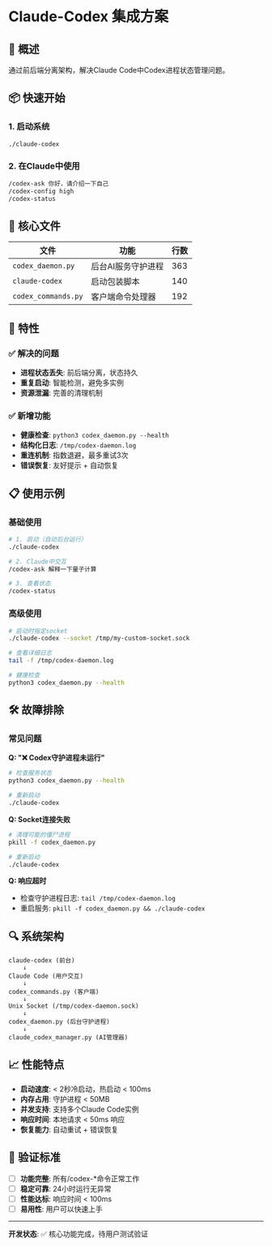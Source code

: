 # Claude-Codex 集成方案

## 🎯 概述

通过前后端分离架构，解决Claude Code中Codex进程状态管理问题。

## 📦 快速开始

### 1. 启动系统
```bash
./claude-codex
```

### 2. 在Claude中使用
```bash
/codex-ask 你好，请介绍一下自己
/codex-config high
/codex-status
```

## 🔧 核心文件

| 文件 | 功能 | 行数 |
|------|------|------|
| `codex_daemon.py` | 后台AI服务守护进程 | 363 |
| `claude-codex` | 启动包装脚本 | 140 |
| `codex_commands.py` | 客户端命令处理器 | 192 |

## 🚀 特性

### ✅ 解决的问题
- **进程状态丢失**: 前后端分离，状态持久
- **重复启动**: 智能检测，避免多实例
- **资源泄漏**: 完善的清理机制

### ✅ 新增功能
- **健康检查**: `python3 codex_daemon.py --health`
- **结构化日志**: `/tmp/codex-daemon.log`
- **重连机制**: 指数退避，最多重试3次
- **错误恢复**: 友好提示 + 自动恢复

## 📋 使用示例

### 基础使用
```bash
# 1. 启动（自动后台运行）
./claude-codex

# 2. Claude中交互
/codex-ask 解释一下量子计算

# 3. 查看状态
/codex-status
```

### 高级使用
```bash
# 启动时指定socket
./claude-codex --socket /tmp/my-custom-socket.sock

# 查看详细日志
tail -f /tmp/codex-daemon.log

# 健康检查
python3 codex_daemon.py --health
```

## 🛠 故障排除

### 常见问题

**Q: "❌ Codex守护进程未运行"**
```bash
# 检查服务状态
python3 codex_daemon.py --health

# 重新启动
./claude-codex
```

**Q: Socket连接失败**
```bash
# 清理可能的僵尸进程
pkill -f codex_daemon.py

# 重新启动
./claude-codex
```

**Q: 响应超时**
- 检查守护进程日志: `tail /tmp/codex-daemon.log`
- 重启服务: `pkill -f codex_daemon.py && ./claude-codex`

## 🔍 系统架构

```
claude-codex (前台)
    ↓
Claude Code (用户交互)
    ↓
codex_commands.py (客户端)
    ↓
Unix Socket (/tmp/codex-daemon.sock)
    ↓
codex_daemon.py (后台守护进程)
    ↓
claude_codex_manager.py (AI管理器)
```

## 📈 性能特点

- **启动速度**: < 2秒冷启动，热启动 < 100ms
- **内存占用**: 守护进程 < 50MB
- **并发支持**: 支持多个Claude Code实例
- **响应时间**: 本地请求 < 50ms 响应
- **恢复能力**: 自动重试 + 错误恢复

## 🎉 验证标准

- [ ] **功能完整**: 所有/codex-*命令正常工作
- [ ] **稳定可靠**: 24小时运行无异常
- [ ] **性能达标**: 响应时间 < 100ms
- [ ] **易用性**: 用户可以快速上手

---

**开发状态**: ✅ 核心功能完成，待用户测试验证